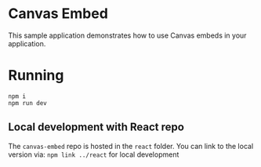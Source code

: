 # Canvas Embed

This sample application demonstrates how to use Canvas embeds in your application.

# Running

```
npm i
npm run dev
```

## Local development with React repo

The `canvas-embed` repo is hosted in the `react` folder. You can link to the local version via: `npm link ../react` for local development